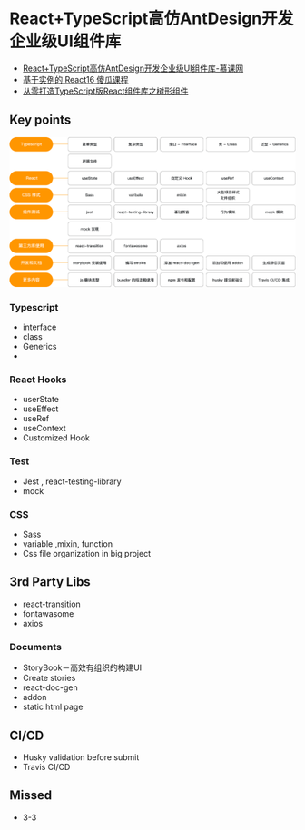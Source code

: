 # React+TypeScript高仿AntDesign开发企业级UI组件库
- [React+TypeScript高仿AntDesign开发企业级UI组件库-慕课网](https://coding.imooc.com/class/428.html)
- [基于实例的 React16 傻瓜课程](https://www.imooc.com/learn/1045)
- [从零打造TypeScript版React组件库之树形组件](http://www.zhufengpeixun.cn/zhufenggongkaike/gaojijiagougongkaike/2019-10-24/1231.html)

## Key points
![Cource content](./_notes/images/course-content.png)
### Typescript
- interface
- class
- Generics
- 

### React Hooks
- userState
- useEffect
- useRef
- useContext
- Customized Hook

### Test
- Jest , react-testing-library
- mock

### CSS
- Sass
- variable ,mixin, function
- Css file organization in big project

## 3rd Party Libs
- react-transition
- fontawasome
- axios

### Documents
- StoryBook－高效有组织的构建UI
- Create stories
- react-doc-gen
- addon
- static html page

## CI/CD
- Husky validation before submit
- Travis CI/CD

## Missed
- 3-3